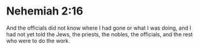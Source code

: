 # Nehemiah 2:16

And the officials did not know where I had gone or what I was doing, and I had not yet told the Jews, the priests, the nobles, the officials, and the rest who were to do the work.
